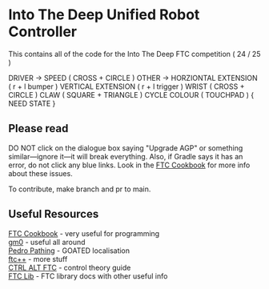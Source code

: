 # Into The Deep Unified Robot Controller

This contains all of the code for the Into The Deep FTC competition ( 24 / 25 )

DRIVER -> SPEED               ( CROSS + CIRCLE )
OTHER -> HORZIONTAL EXTENSION ( r + l bumper )
         VERTICAL EXTENSION   ( r + l trigger )
         WRIST                ( CROSS + CIRCLE )
         CLAW                 ( SQUARE + TRIANGLE )
         CYCLE COLOUR         ( TOUCHPAD ) { NEED STATE }

## Please read

DO NOT click on the dialogue box saying "Upgrade AGP" or something similar—ignore it—it will break everything. Also, if Gradle says it has an error, do not click any blue links. Look in the [FTC Cookbook](https://cookbook.dairy.foundation/introduction.html) for more info about these issues.

To contribute, make branch and pr to main.

## Useful Resources

[FTC Cookbook](https://cookbook.dairy.foundation/introduction.html) - very useful for programming <br>
[gm0](https://gm0.org/en/latest/) - useful all around <br>
[Pedro Pathing](https://pedropathing.com/) - GOATED localisation <br>
[ftc++](https://ftc-1.gitbook.io/ftc++) - more stuff <br>
[CTRL ALT FTC](https://www.ctrlaltftc.com/) - control theory guide <br>
[FTC Lib](https://docs.ftclib.org/ftclib) - FTC library docs with other useful info <br>
